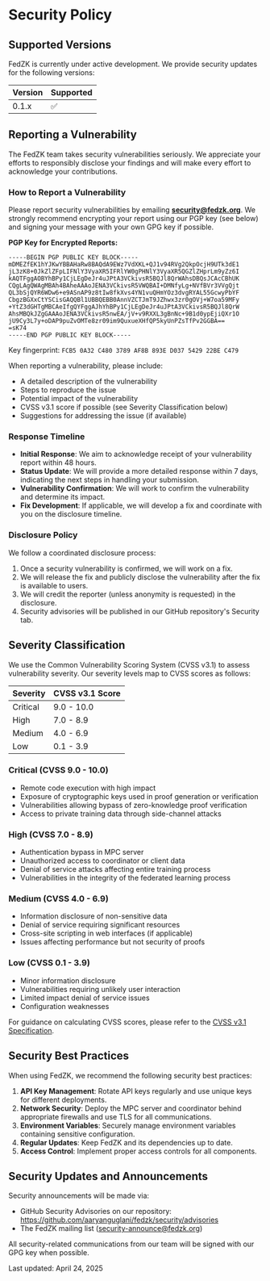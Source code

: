 # Security Policy

## Supported Versions

FedZK is currently under active development. We provide security updates for the following versions:

| Version | Supported          |
| ------- | ------------------ |
| 0.1.x   | :white_check_mark: |

## Reporting a Vulnerability

The FedZK team takes security vulnerabilities seriously. We appreciate your efforts to responsibly disclose your findings and will make every effort to acknowledge your contributions.

### How to Report a Vulnerability

Please report security vulnerabilities by emailing **security@fedzk.org**. We strongly recommend encrypting your report using our PGP key (see below) and signing your message with your own GPG key if possible.

**PGP Key for Encrypted Reports:**

```
-----BEGIN PGP PUBLIC KEY BLOCK-----
mDMEZfEK1hYJKwYBBAHaRw8BAQdA9EWz7VdXKL+QJ1v94RVg2QkpOcjH9UTk3dE1
jL3zK8+0JkZlZFpLIFNlY3VyaXR5IFRlYW0gPHNlY3VyaXR5QGZlZHprLm9yZz6I
kAQTFggAOBYhBPy1CjLEgDeJr4uJPtA3VCkivsR5BQJl8QrWAhsDBQsJCAcCBhUK
CQgLAgQWAgMBAh4BAheAAAoJENA3VCkivsR5VWQBAI+DMNfyLg+NVfBVr3VVgQjt
QL3bSjQYR6WDw6+e9ASnAP9z8tIw8fkXvs4YN1vuQHmYOz3dvgRYAL55GcwyPbYF
CbgzBGXxCtYSCisGAQQBl1UBBQEBB0AnnVZCTJmT9JZhwx3zr0gOVj+W7oa59MFy
+YtZ3dGHTgMBCAeIfgQYFggAJhYhBPy1CjLEgDeJr4uJPtA3VCkivsR5BQJl8QrW
AhsMBQkJZgGAAAoJENA3VCkivsR5nwEA/jV+v9RXXL3gBnNc+9B1d0ypEjiQXr1O
jU9Cy3L7y+oDAP9puZvOMTe8zr09im9QuxueXHfQP5kyUnPZsTfPv2GGBA==
=sK74
-----END PGP PUBLIC KEY BLOCK-----
```

Key fingerprint: `FCB5 0A32 C480 3789 AF8B 893E D037 5429 22BE C479`

When reporting a vulnerability, please include:
- A detailed description of the vulnerability
- Steps to reproduce the issue
- Potential impact of the vulnerability
- CVSS v3.1 score if possible (see Severity Classification below)
- Suggestions for addressing the issue (if available)

### Response Timeline

- **Initial Response**: We aim to acknowledge receipt of your vulnerability report within 48 hours.
- **Status Update**: We will provide a more detailed response within 7 days, indicating the next steps in handling your submission.
- **Vulnerability Confirmation**: We will work to confirm the vulnerability and determine its impact.
- **Fix Development**: If applicable, we will develop a fix and coordinate with you on the disclosure timeline.

### Disclosure Policy

We follow a coordinated disclosure process:

1. Once a security vulnerability is confirmed, we will work on a fix.
2. We will release the fix and publicly disclose the vulnerability after the fix is available to users.
3. We will credit the reporter (unless anonymity is requested) in the disclosure.
4. Security advisories will be published in our GitHub repository's Security tab.

## Severity Classification

We use the Common Vulnerability Scoring System (CVSS v3.1) to assess vulnerability severity. Our severity levels map to CVSS scores as follows:

| Severity | CVSS v3.1 Score |
|----------|----------------|
| Critical | 9.0 - 10.0     |
| High     | 7.0 - 8.9      |
| Medium   | 4.0 - 6.9      |
| Low      | 0.1 - 3.9      |

### Critical (CVSS 9.0 - 10.0)

- Remote code execution with high impact
- Exposure of cryptographic keys used in proof generation or verification
- Vulnerabilities allowing bypass of zero-knowledge proof verification
- Access to private training data through side-channel attacks

### High (CVSS 7.0 - 8.9)

- Authentication bypass in MPC server
- Unauthorized access to coordinator or client data
- Denial of service attacks affecting entire training process
- Vulnerabilities in the integrity of the federated learning process

### Medium (CVSS 4.0 - 6.9)

- Information disclosure of non-sensitive data
- Denial of service requiring significant resources
- Cross-site scripting in web interfaces (if applicable)
- Issues affecting performance but not security of proofs

### Low (CVSS 0.1 - 3.9)

- Minor information disclosure
- Vulnerabilities requiring unlikely user interaction
- Limited impact denial of service issues
- Configuration weaknesses

For guidance on calculating CVSS scores, please refer to the [CVSS v3.1 Specification](https://www.first.org/cvss/v3.1/specification-document).

## Security Best Practices

When using FedZK, we recommend the following security best practices:

1. **API Key Management**: Rotate API keys regularly and use unique keys for different deployments.
2. **Network Security**: Deploy the MPC server and coordinator behind appropriate firewalls and use TLS for all communications.
3. **Environment Variables**: Securely manage environment variables containing sensitive configuration.
4. **Regular Updates**: Keep FedZK and its dependencies up to date.
5. **Access Control**: Implement proper access controls for all components.

## Security Updates and Announcements

Security announcements will be made via:
- GitHub Security Advisories on our repository: https://github.com/aaryanguglani/fedzk/security/advisories
- The FedZK mailing list (security-announce@fedzk.org)

All security-related communications from our team will be signed with our GPG key when possible.

Last updated: April 24, 2025 